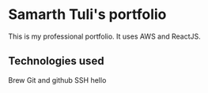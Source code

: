 # Samarth Tuli's portfolio

This is my professional portfolio. It uses AWS and ReactJS.

## Technologies used

Brew
Git and github
SSH
hello
